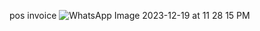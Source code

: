 pos invoice
![WhatsApp Image 2023-12-19 at 11 28 15 PM](https://github.com/vipuL2701/posinvoice/assets/142662414/f7ffc4ff-0171-44e8-8500-8874b0e3ad7b)
